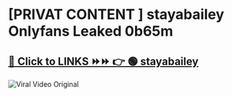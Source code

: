 
 # [PRIVAT CONTENT ] stayabailey Onlyfans Leaked 0b65m

## <h2><a href="https://clipsfans.com/stayabailey&ref=git">🔗 Click to LINKS ⏩⏩ 👉 🟢 stayabailey </a></h2>

<a href="https://clipsfans.com/stayabailey&ref=git" rel="nofollow" data-target="animated-image.originalLink"><img src="https://i.ibb.co.com/xMMVF88/686577567.gif" alt="Viral Video Original" style="max-width: 100%; display: inline-block;" data-target="animated-image.originalImage"></a>

